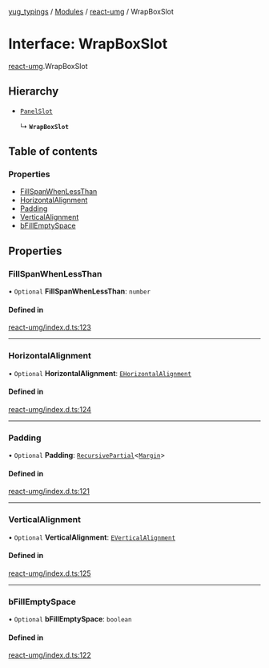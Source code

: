 [yug_typings](../README.md) / [Modules](../modules.md) / [react-umg](../modules/react_umg.md) / WrapBoxSlot

# Interface: WrapBoxSlot

[react-umg](../modules/react_umg.md).WrapBoxSlot

## Hierarchy

- [`PanelSlot`](react_umg.PanelSlot.md)

  ↳ **`WrapBoxSlot`**

## Table of contents

### Properties

- [FillSpanWhenLessThan](react_umg.WrapBoxSlot.md#fillspanwhenlessthan)
- [HorizontalAlignment](react_umg.WrapBoxSlot.md#horizontalalignment)
- [Padding](react_umg.WrapBoxSlot.md#padding)
- [VerticalAlignment](react_umg.WrapBoxSlot.md#verticalalignment)
- [bFillEmptySpace](react_umg.WrapBoxSlot.md#bfillemptyspace)

## Properties

### FillSpanWhenLessThan

• `Optional` **FillSpanWhenLessThan**: `number`

#### Defined in

[react-umg/index.d.ts:123](https://github.com/YugMetaverse/yug_typings/blob/25cad34/react-umg/index.d.ts#L123)

___

### HorizontalAlignment

• `Optional` **HorizontalAlignment**: [`EHorizontalAlignment`](../enums/ue_ue.EHorizontalAlignment.md)

#### Defined in

[react-umg/index.d.ts:124](https://github.com/YugMetaverse/yug_typings/blob/25cad34/react-umg/index.d.ts#L124)

___

### Padding

• `Optional` **Padding**: [`RecursivePartial`](../modules/react_umg.md#recursivepartial)<[`Margin`](../classes/ue_ue.Margin.md)\>

#### Defined in

[react-umg/index.d.ts:121](https://github.com/YugMetaverse/yug_typings/blob/25cad34/react-umg/index.d.ts#L121)

___

### VerticalAlignment

• `Optional` **VerticalAlignment**: [`EVerticalAlignment`](../enums/ue_ue.EVerticalAlignment.md)

#### Defined in

[react-umg/index.d.ts:125](https://github.com/YugMetaverse/yug_typings/blob/25cad34/react-umg/index.d.ts#L125)

___

### bFillEmptySpace

• `Optional` **bFillEmptySpace**: `boolean`

#### Defined in

[react-umg/index.d.ts:122](https://github.com/YugMetaverse/yug_typings/blob/25cad34/react-umg/index.d.ts#L122)

